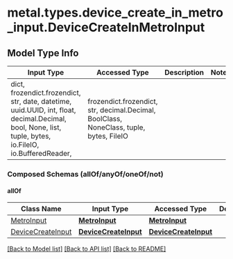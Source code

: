 # metal.types.device_create_in_metro_input.DeviceCreateInMetroInput

## Model Type Info
Input Type | Accessed Type | Description | Notes
------------ | ------------- | ------------- | -------------
dict, frozendict.frozendict, str, date, datetime, uuid.UUID, int, float, decimal.Decimal, bool, None, list, tuple, bytes, io.FileIO, io.BufferedReader,  | frozendict.frozendict, str, decimal.Decimal, BoolClass, NoneClass, tuple, bytes, FileIO |  | 

### Composed Schemas (allOf/anyOf/oneOf/not)
#### allOf
Class Name | Input Type | Accessed Type | Description | Notes
------------- | ------------- | ------------- | ------------- | -------------
[MetroInput](MetroInput.md) | [**MetroInput**](MetroInput.md) | [**MetroInput**](MetroInput.md) |  | 
[DeviceCreateInput](DeviceCreateInput.md) | [**DeviceCreateInput**](DeviceCreateInput.md) | [**DeviceCreateInput**](DeviceCreateInput.md) |  | 

[[Back to Model list]](../../README.md#documentation-for-models) [[Back to API list]](../../README.md#documentation-for-api-endpoints) [[Back to README]](../../README.md)

